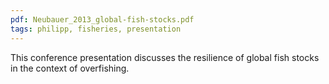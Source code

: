 ```yaml
---
pdf: Neubauer_2013_global-fish-stocks.pdf
tags: philipp, fisheries, presentation
---
```

This conference presentation discusses the resilience of global fish stocks in the context of overfishing.
